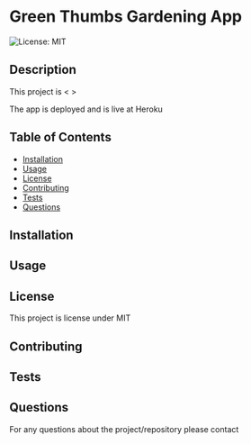 # Green Thumbs Gardening App

![License: MIT](https://img.shields.io/badge/License-MIT-yellow.svg)

## Description

This project is < >

The app is deployed and is live at Heroku

## Table of Contents

- [Installation](#installation)
- [Usage](#usage)
- [License](#license)
- [Contributing](#contributing)
- [Tests](#tests)
- [Questions](#questions)

## Installation

## Usage

## License

This project is license under MIT

## Contributing

## Tests

## Questions

For any questions about the project/repository please contact
